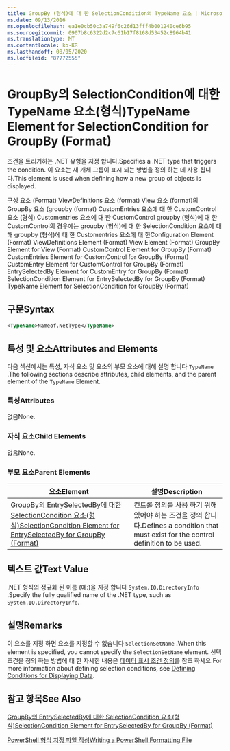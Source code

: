 ```yaml
---
title: GroupBy (형식)에 대 한 SelectionCondition의 TypeName 요소 | Microsoft Docs
ms.date: 09/13/2016
ms.openlocfilehash: ea1e0cb50c3a749f6c26d13fff4b001240ce6b95
ms.sourcegitcommit: 0907b8c6322d2c7c61b17f8168d53452c8964b41
ms.translationtype: MT
ms.contentlocale: ko-KR
ms.lasthandoff: 08/05/2020
ms.locfileid: "87772555"
---
```

# <a name="typename-element-for-selectioncondition-for-groupby-format"></a><span data-ttu-id="42214-102">GroupBy의 SelectionCondition에 대한 TypeName 요소(형식)</span><span class="sxs-lookup"><span data-stu-id="42214-102">TypeName Element for SelectionCondition for GroupBy (Format)</span></span>

<span data-ttu-id="42214-103">조건을 트리거하는 .NET 유형을 지정 합니다.</span><span class="sxs-lookup"><span data-stu-id="42214-103">Specifies a .NET type that triggers the condition.</span></span> <span data-ttu-id="42214-104">이 요소는 새 개체 그룹이 표시 되는 방법을 정의 하는 데 사용 됩니다.</span><span class="sxs-lookup"><span data-stu-id="42214-104">This element is used when defining how a new group of objects is displayed.</span></span>

<span data-ttu-id="42214-105">구성 요소 (Format) ViewDefinitions 요소 (format) View 요소 (format)의 GroupBy 요소 (groupby (format) CustomEntries 요소에 대 한 CustomControl 요소 (형식) Customentries 요소에 대 한 CustomControl groupby (형식)에 대 한 CustomControl의 경우에는 groupby (형식)에 대 한 SelectionCondition 요소에 대해 groupby (형식)에 대 한 Customentries 요소에 대 한</span><span class="sxs-lookup"><span data-stu-id="42214-105">Configuration Element (Format) ViewDefinitions Element (Format) View Element (Format) GroupBy Element for View (Format) CustomControl Element for GroupBy (Format) CustomEntries Element for CustomControl for GroupBy (Format) CustomEntry Element for CustomControl for GroupBy (Format) EntrySelectedBy Element for CustomEntry for GroupBy (Format) SelectionCondition Element for EntrySelectedBy for GroupBy (Format) TypeName Element for SelectionCondition for GroupBy  (Format)</span></span>

## <a name="syntax"></a><span data-ttu-id="42214-106">구문</span><span class="sxs-lookup"><span data-stu-id="42214-106">Syntax</span></span>

```xml
<TypeName>Nameof.NetType</TypeName>

```

## <a name="attributes-and-elements"></a><span data-ttu-id="42214-107">특성 및 요소</span><span class="sxs-lookup"><span data-stu-id="42214-107">Attributes and Elements</span></span>

<span data-ttu-id="42214-108">다음 섹션에서는 특성, 자식 요소 및 요소의 부모 요소에 대해 설명 합니다 `TypeName` .</span><span class="sxs-lookup"><span data-stu-id="42214-108">The following sections describe attributes, child elements, and the parent element of the `TypeName` Element.</span></span>

### <a name="attributes"></a><span data-ttu-id="42214-109">특성</span><span class="sxs-lookup"><span data-stu-id="42214-109">Attributes</span></span>

<span data-ttu-id="42214-110">없음</span><span class="sxs-lookup"><span data-stu-id="42214-110">None.</span></span>

### <a name="child-elements"></a><span data-ttu-id="42214-111">자식 요소</span><span class="sxs-lookup"><span data-stu-id="42214-111">Child Elements</span></span>

<span data-ttu-id="42214-112">없음</span><span class="sxs-lookup"><span data-stu-id="42214-112">None.</span></span>

### <a name="parent-elements"></a><span data-ttu-id="42214-113">부모 요소</span><span class="sxs-lookup"><span data-stu-id="42214-113">Parent Elements</span></span>

|<span data-ttu-id="42214-114">요소</span><span class="sxs-lookup"><span data-stu-id="42214-114">Element</span></span>|<span data-ttu-id="42214-115">설명</span><span class="sxs-lookup"><span data-stu-id="42214-115">Description</span></span>|
|-------------|-----------------|
|[<span data-ttu-id="42214-116">GroupBy의 EntrySelectedBy에 대한 SelectionCondition 요소(형식)</span><span class="sxs-lookup"><span data-stu-id="42214-116">SelectionCondition Element for EntrySelectedBy for GroupBy (Format)</span></span>](./selectioncondition-element-for-entryselectedby-for-groupby-format.md)|<span data-ttu-id="42214-117">컨트롤 정의를 사용 하기 위해 있어야 하는 조건을 정의 합니다.</span><span class="sxs-lookup"><span data-stu-id="42214-117">Defines a condition that must exist for the control definition to be used.</span></span>|

## <a name="text-value"></a><span data-ttu-id="42214-118">텍스트 값</span><span class="sxs-lookup"><span data-stu-id="42214-118">Text Value</span></span>

<span data-ttu-id="42214-119">.NET 형식의 정규화 된 이름 (예:)을 지정 합니다 `System.IO.DirectoryInfo` .</span><span class="sxs-lookup"><span data-stu-id="42214-119">Specify the fully qualified name of the .NET type, such as `System.IO.DirectoryInfo`.</span></span>

## <a name="remarks"></a><span data-ttu-id="42214-120">설명</span><span class="sxs-lookup"><span data-stu-id="42214-120">Remarks</span></span>

<span data-ttu-id="42214-121">이 요소를 지정 하면 요소를 지정할 수 없습니다 `SelectionSetName` .</span><span class="sxs-lookup"><span data-stu-id="42214-121">When this element is specified, you cannot specify the `SelectionSetName` element.</span></span> <span data-ttu-id="42214-122">선택 조건을 정의 하는 방법에 대 한 자세한 내용은 [데이터 표시 조건 정의](./defining-conditions-for-displaying-data.md)를 참조 하세요.</span><span class="sxs-lookup"><span data-stu-id="42214-122">For more information about defining selection conditions, see [Defining Conditions for Displaying Data](./defining-conditions-for-displaying-data.md).</span></span>

## <a name="see-also"></a><span data-ttu-id="42214-123">참고 항목</span><span class="sxs-lookup"><span data-stu-id="42214-123">See Also</span></span>

[<span data-ttu-id="42214-124">GroupBy의 EntrySelectedBy에 대한 SelectionCondition 요소(형식)</span><span class="sxs-lookup"><span data-stu-id="42214-124">SelectionCondition Element for EntrySelectedBy for GroupBy (Format)</span></span>](./selectioncondition-element-for-entryselectedby-for-groupby-format.md)

[<span data-ttu-id="42214-125">PowerShell 형식 지정 파일 작성</span><span class="sxs-lookup"><span data-stu-id="42214-125">Writing a PowerShell Formatting File</span></span>](./writing-a-powershell-formatting-file.md)
